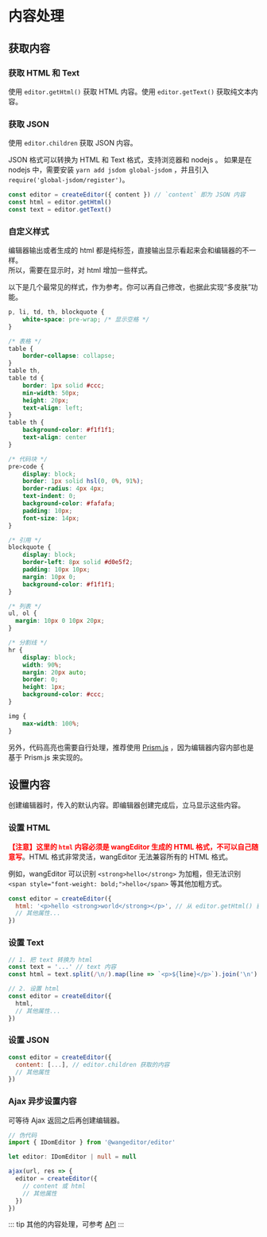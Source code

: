 # 内容处理

## 获取内容

### 获取 HTML 和 Text

使用 `editor.getHtml()` 获取 HTML 内容。使用 `editor.getText()` 获取纯文本内容。

### 获取 JSON

使用 `editor.children` 获取 JSON 内容。

JSON 格式可以转换为 HTML 和 Text 格式，支持浏览器和 nodejs 。
如果是在 nodejs 中，需要安装 `yarn add jsdom global-jsdom` ，并且引入 `require('global-jsdom/register')`。

```js
const editor = createEditor({ content }) // `content` 即为 JSON 内容
const html = editor.getHtml()
const text = editor.getText()
```

### 自定义样式

编辑器输出或者生成的 html 都是纯标签，直接输出显示看起来会和编辑器的不一样。<br>
所以，需要在显示时，对 html 增加一些样式。

以下是几个最常见的样式，作为参考。你可以再自己修改，也据此实现“多皮肤”功能。

```css
p, li, td, th, blockquote {
    white-space: pre-wrap; /* 显示空格 */
}

/* 表格 */
table {
    border-collapse: collapse;
}
table th,
table td {
    border: 1px solid #ccc;
    min-width: 50px;
    height: 20px;
    text-align: left;
}
table th {
    background-color: #f1f1f1;
    text-align: center
}

/* 代码块 */
pre>code {
    display: block;
    border: 1px solid hsl(0, 0%, 91%);
    border-radius: 4px 4px;
    text-indent: 0;
    background-color: #fafafa;
    padding: 10px;
    font-size: 14px;
}

/* 引用 */
blockquote {
    display: block;
    border-left: 8px solid #d0e5f2;
    padding: 10px 10px;
    margin: 10px 0;
    background-color: #f1f1f1;
}

/* 列表 */
ul, ol {
  margin: 10px 0 10px 20px;
}

/* 分割线 */
hr {
    display: block;
    width: 90%;
    margin: 20px auto;
    border: 0;
    height: 1px;
    background-color: #ccc;
}

img {
    max-width: 100%;
}
```

另外，代码高亮也需要自行处理，推荐使用 [Prism.js](https://prismjs.com/) ，因为编辑器内容内部也是基于 Prism.js 来实现的。

## 设置内容

创建编辑器时，传入的默认内容。即编辑器创建完成后，立马显示这些内容。

### 设置 HTML

<b style="color: red;">【注意】这里的 `html` 内容必须是 wangEditor 生成的 HTML 格式，不可以自己随意写</b>。HTML 格式非常灵活，wangEditor 无法兼容所有的 HTML 格式。

例如，wangEditor 可以识别 `<strong>hello</strong>` 为加粗，但无法识别 `<span style="font-weight: bold;">hello</span>` 等其他加粗方式。

```js
const editor = createEditor({
  html: '<p>hello <strong>world</strong></p>', // 从 editor.getHtml() 获取的 html 内容
  // 其他属性...
})
```

### 设置 Text

```js
// 1. 把 text 转换为 html
const text = '...' // text 内容
const html = text.split(/\n/).map(line => `<p>${line}</p>`).join('\n')

// 2. 设置 html
const editor = createEditor({
  html,
  // 其他属性...
})
```

### 设置 JSON

```js
const editor = createEditor({
  content: [...], // editor.children 获取的内容
  // 其他属性
})
```

### Ajax 异步设置内容

可等待 Ajax 返回之后再创建编辑器。

```ts
// 伪代码
import { IDomEditor } from '@wangeditor/editor'

let editor: IDomEditor | null = null

ajax(url, res => {
  editor = createEditor({
    // content 或 html
    // 其他属性
  })
})
```

::: tip
其他的内容处理，可参考 [API](./API.html)
:::
